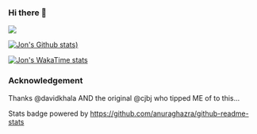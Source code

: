 ### Hi there 👋

<!--
**mrc0der/mrc0der** is a ✨ _special_ ✨ repository because its `README.md` (this file) appears on your GitHub profile.

Here are some ideas to get you started:

- 🔭 I’m currently working on ...
- 🌱 I’m currently learning ...
- 👯 I’m looking to collaborate on ...
- 🤔 I’m looking for help with ...
- 💬 Ask me about ...
- 📫 How to reach me: ...
- 😄 Pronouns: ...
- ⚡ Fun fact: ...
-->


[![](https://github-readme-stats.vercel.app/api/top-langs/?username=mrc0der&layout=compact)](https://github.com/mrc0der)

[![Jon's Github stats](https://github-readme-stats.vercel.app/api?username=mrc0der&count_private=true&show_icons=true&theme=dark#gh-dark-mode-only&show=reviews,discussions_started,discussions_answered,prs_merged,prs_merged_percentage))](https://github.com/mrc0der)

[![Jon's WakaTime stats](https://github-readme-stats.vercel.app/api/wakatime?username=mrc0der)](https://github.com/mrc0der/mrc0der](https://github.com/mrc0der))


### Acknowledgement
Thanks @davidkhala AND the original @cjbj who tipped ME of to this...

Stats badge powered by https://github.com/anuraghazra/github-readme-stats
